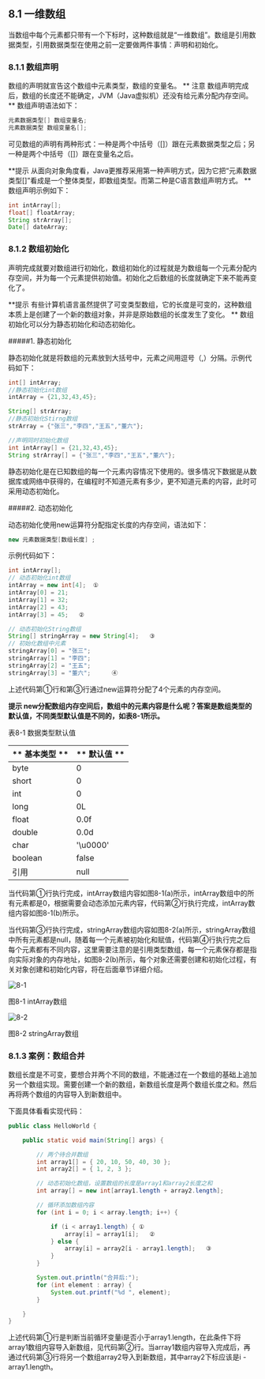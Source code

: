 ## 8.1 一维数组

当数组中每个元素都只带有一个下标时，这种数组就是“一维数组”。数组是引用数据类型，引用数据类型在使用之前一定要做两件事情：声明和初始化。

### 8.1.1 数组声明

数组的声明就宣告这个数组中元素类型，数组的变量名。
**
注意 数组声明完成后，数组的长度还不能确定，JVM（Java虚拟机）还没有给元素分配内存空间。
**
数组声明语法如下：

```java
元素数据类型[] 数组变量名;
元素数据类型 数组变量名[];
```

可见数组的声明有两种形式：一种是两个中括号（[]）跟在元素数据类型之后；另一种是两个中括号（[]）跟在变量名之后。

**提示 从面向对象角度看，Java更推荐采用第一种声明方式，因为它把“元素数据类型[]”看成是一个整体类型，即数组类型。而第二种是C语言数组声明方式。
**
数组声明示例如下：

```java
int intArray[];
float[] floatArray;
String strArray[];
Date[] dateArray;
```

### 8.1.2 数组初始化

声明完成就要对数组进行初始化，数组初始化的过程就是为数组每一个元素分配内存空间，并为每一个元素提供初始值。初始化之后数组的长度就确定下来不能再变化了。

**提示 有些计算机语言虽然提供了可变类型数组，它的长度是可变的，这种数组本质上是创建了一个新的数组对象，并非是原始数组的长度发生了变化。
**
数组初始化可以分为静态初始化和动态初始化。

#####1.  静态初始化

静态初始化就是将数组的元素放到大括号中，元素之间用逗号（,）分隔。示例代码如下：

```java
int[] intArray;
//静态初始化int数组
intArray = {21,32,43,45};

String[] strArray;
//静态初始化Stirng数组
strArray = {"张三","李四","王五","董六"};

//声明同时初始化数组
int intArray[] = {21,32,43,45};
String strArray[] = {"张三","李四","王五","董六"};

```
静态初始化是在已知数组的每一个元素内容情况下使用的。很多情况下数据是从数据库或网络中获得的，在编程时不知道元素有多少，更不知道元素的内容，此时可采用动态初始化。

#####2.  动态初始化

动态初始化使用new运算符分配指定长度的内存空间，语法如下：

```java
new 元素数据类型[数组长度] ;

```
示例代码如下：

```java
int intArray[];
// 动态初始化int数组
intArray = new int[4];	①
intArray[0] = 21;
intArray[1] = 32;
intArray[2] = 43;
intArray[3] = 45;	②

// 动态初始化String数组
String[] stringArray = new String[4];	③
// 初始化数组中元素
stringArray[0] = "张三";
stringArray[1] = "李四";
stringArray[2] = "王五";
stringArray[3] = "董六";		④

```

上述代码第①行和第③行通过new运算符分配了4个元素的内存空间。

**提示 new分配数组内存空间后，数组中的元素内容是什么呢？答案是数组类型的默认值，不同类型默认值是不同的，如表8-1所示。**

表8-1 数据类型默认值

| ** 基本类型   ** | **   默认值    ** |
| --- | --- |
| byte | 0 |
| short | 0 |
| int | 0 |
| long | 0L |
| float | 0.0f |
| double | 0.0d |
| char | &#039;\u0000&#039; |
| boolean | false |
| 引用 | null |

当代码第①行执行完成，intArray数组内容如图8-1(a)所示，intArray数组中的所有元素都是0，根据需要会动态添加元素内容，代码第②行执行完成，intArray数组内容如图8-1(b)所示。

当代码第③行执行完成，stringArray数组内容如图8-2(a)所示，stringArray数组中所有元素都是null，随着每一个元素被初始化和赋值，代码第④行执行完之后每个元素都有不同内容，这里需要注意的是引用类型数组，每一个元素保存都是指向实际对象的内存地址，如图8-2(b)所示，每个对象还需要创建和初始化过程，有关对象创建和初始化内容，将在后面章节详细介绍。

![8-1](..../assets/8-1.jpg)

图8-1 intArray数组

![8-2](..../assets/8-2.jpg)

图8-2 stringArray数组

### 8.1.3 案例：数组合并

数组长度是不可变，要想合并两个不同的数组，不能通过在一个数组的基础上追加另一个数组实现。需要创建一个新的数组，新数组长度是两个数组长度之和。然后再将两个数组的内容导入到新数组中。

下面具体看看实现代码：

```java
public class HelloWorld {

	public static void main(String[] args) {

		// 两个待合并数组
		int array1[] = { 20, 10, 50, 40, 30 };
		int array2[] = { 1, 2, 3 };

		// 动态初始化数组，设置数组的长度是array1和array2长度之和
		int array[] = new int[array1.length + array2.length];

		// 循环添加数组内容
		for (int i = 0; i < array.length; i++) {

			if (i < array1.length) { ①
				array[i] = array1[i];	②
			} else {
				array[i] = array2[i - array1.length];	③
			}
		}

		System.out.println("合并后:");
		for (int element : array) {
			System.out.printf("%d ", element);
		}

	}
}
```

上述代码第①行是判断当前循环变量i是否小于array1.length，在此条件下将array1数组内容导入新数组，见代码第②行。当array1数组内容导入完成后，再通过代码第③行将另一个数组array2导入到新数组，其中array2下标应该是i - array1.length。